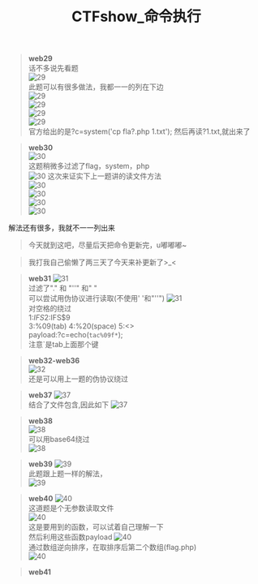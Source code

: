 ﻿---
layout: post
title: CTFshow_命令执行
---    
>**web29**  
话不多说先看题  
![29](/assets/images/29.png)  
此题可以有很多做法，我都一一的列在下边   
![29](/assets/images/2901.png)   
![29](/assets/images/2902.png)   
![29](/assets/images/2903.png)   
![29](/assets/images/2904.png)   
官方给出的是?c=system('cp fla?.php 1.txt');
然后再读?1.txt,就出来了 

>**web30**  
![30](/assets/images/30.png)   
这题稍微多过滤了flag，system，php       
![30](/assets/images/3001.png) 
这次来证实下上一题讲的读文件方法  
![30](/assets/images/3002.png)   
![30](/assets/images/30022.png)   
![30](/assets/images/3003.png)   
![30](/assets/images/3004.png)   

解法还有很多，我就不一一列出来     
>今天就到这吧，尽量后天把命令更新完，u嘟嘟嘟~

>我打我自己偷懒了两三天了今天来补更新了>_<    

>**web31**
![31](/assets/images/imgshow/3100.png)   
过滤了"." 和 "''" 和" "       
可以尝试用伪协议进行读取(不使用' '和"''")
![31](/assets/images/imgshow/3101.png)  
对空格的绕过   
1:${IFS}   
2:$IFS$9    
3:%09(tab)
4:%20(space)
5:<>   
payload:?c=echo(`tac%09f*`);    
注意`是tab上面那个键     
      
>**web32-web36**   
![32](/assets/images/imgshow/3200.png)    
还是可以用上一题的伪协议绕过    
     
>**web37**
![37](/assets/images/imgshow/3700.png)   
结合了文件包含,因此如下
![37](/assets/images/imgshow/3701.png)  

>**web38**   
![38](/assets/images/imgshow/3800.png)    
可以用base64绕过  
![38](/assets/images/imgshow/3801.png)    

>**web39**
![39](/assets/images/imgshow/3900.png)    
此题跟上题一样的解法，  
![39](/assets/images/imgshow/3901.png)    

>**web40**
![40](/assets/images/imgshow/4000.png)    
这道题是个无参数读取文件   
![40](/assets/images/imgshow/4001.png)     
这是要用到的函数，可以试着自己理解一下    
然后利用这些函数payload
![40](/assets/images/imgshow/4002.png)     
通过数组逆向排序，在取排序后第二个数组(flag.php)   
![40](/assets/images/imgshow/4003.png)    

>**web41**
